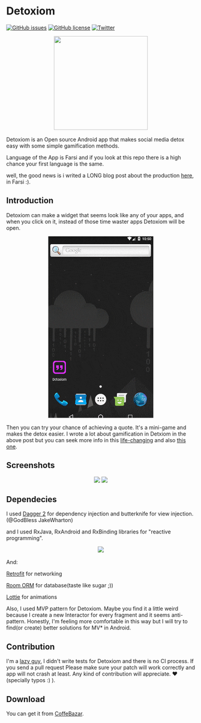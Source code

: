 # Detoxiom
[![GitHub issues](https://img.shields.io/github/issues/01sadra/Detoxiom.svg?style=plastic)](https://github.com/01sadra/Detoxiom/issues)
[![GitHub license](https://img.shields.io/github/license/01sadra/Detoxiom.svg?style=plastic)](https://github.com/01sadra/Detoxiom)
[![Twitter](https://img.shields.io/twitter/url/https/github.com/01sadra/Detoxiom.svg?style=social)](https://twitter.com/intent/tweet?text=Wow:&url=https%3A%2F%2Fgithub.com%2F01sadra%2FDetoxiom)

<p align="center"> 
<img src="https://sadraa.me/wp-content/uploads/2017/12/quote.png" height="250" width="250">
</p>


Detoxiom is an Open source Android app that makes social media detox easy with some simple gamification methods.

Language of the App is Farsi and if you look at this repo there is a high chance your first language is the same. 

well, the good news is i writed a LONG blog post about the production [here](https://sadraa.me/detxiom/), in Farsi :).

## Introduction
Detoxiom can make a widget that seems look like any of your apps, and when you click on it, instead of those time waster apps Detoxiom will be open. 
<p align="center"> 
<img src="https://github.com/01sadra/Detoxiom/blob/master/app/src/main/res/drawable/teaching_app.gif">
</p>

Then you can try your chance of achieving a quote. It's a mini-game and makes the detox easier. I wrote a lot about gamification in Detxiom in the above post but you can seek more info in this [life-changing](https://www.amazon.com/Power-Habit-What-Life-Business/dp/081298160X) and also [this one](https://www.amazon.ca/Hooked-How-Build-Habit-Forming...ebook/.../B00HJ4A43S).

## Screenshots
<p align="center"> 
<img src="https://sadraa.me/wp-content/uploads/2017/12/Screenshot-from-2017-12-03-07-01-29.png">
<img src="https://sadraa.me/wp-content/uploads/2017/12/Screenshot-from-2017-12-03-07-02-44.png">
</p>

## Dependecies
I used [Dagger 2](https://github.com/google/dagger) for dependency injection and butterknife for view injection. (@GodBless   JakeWharton)

and I used RxJava, RxAndroid and RxBinding libraries for "reactive programming".

<p align="center"> 
<img src="https://sadraa.me/wp-content/uploads/2017/12/reactive-programming.gif">
</p>


And:

[Retrofit](https://github.com/square/retrofit) for networking 

[Room ORM](https://developer.android.com/topic/libraries/architecture/room.html) for database(taste like sugar ;))

[Lottie](https://github.com/airbnb/lottie-android) for animations

Also, I used MVP pattern for Detoxiom. Maybe you find it a little weird because I create a new Interactor for every fragment and it seems anti-pattern. Honestly, I'm feeling more comfortable in this way but I will try to find(or create) better solutions for MV* in Android.

## Contribution
I'm a [lazy guy](https://sadraa.me/%D8%AA%DA%A9%D9%86%DB%8C%DA%A9-%D9%BE%D9%88%D9%85%D9%88%D8%AF%D8%B1%D9%88-%D9%88-%D8%B2%D9%86%D8%AC%DB%8C%D8%B1%D9%87-%D8%B9%D8%A7%D8%AF%D8%AA-%D8%B3%D8%A7%DB%8C%D9%86%D9%81%DB%8C%D9%84%D8%AF/), I didn't write tests for Detoxiom and there is no CI process. If you send a pull request Please make sure your patch will work correctly and  app will not crash at least. Any kind of contribution will appreciate. :heart: (specially typos :) ).

## Download 
You can get it from [CoffeBazar](https://cafebazaar.ir/app/me.sadraa.detoxiom/?l=fa).

